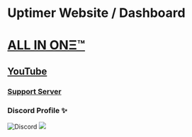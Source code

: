 # Uptimer Website / Dashboard 

# [ALL IN ONΞ™](https://tinyurl.com/3jvb65tv)
## [YouTube](https://tinyurl.com/3jvb65tv )
### [Support Server](https://discord.gg/ndfEefv9aw)

### Discord Profile ✨
![Discord](https://discord.c99.nl/widget/theme-2/784649693363306518.png)
<img style="margin: 0 10px 0 0;" alt=" " src="https://media.discordapp.net/attachments/877859563016159252/879664980218249216/colour_line2.gif">